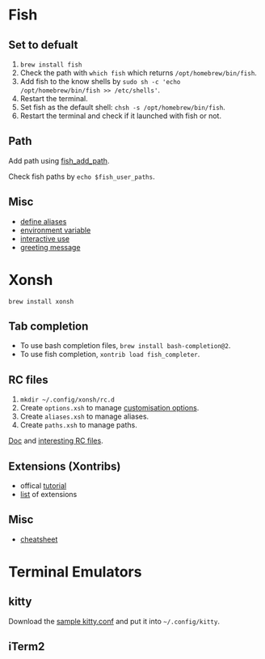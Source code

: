 # Fish

## Set to defualt

1. `brew install fish`
2. Check the path with `which fish` which returns `/opt/homebrew/bin/fish`.
3. Add fish to the know shells by `sudo sh -c 'echo /opt/homebrew/bin/fish >> /etc/shells'`.
4. Restart the terminal.
5. Set fish as the default shell: `chsh -s /opt/homebrew/bin/fish`.
6. Restart the terminal and check if it launched with fish or not.

## Path

Add path using [fish_add_path](https://fishshell.com/docs/current/cmds/fish_add_path.html).

Check fish paths by `echo $fish_user_paths`.

## Misc

- [define aliases](https://stackoverflow.com/questions/2762994/define-an-alias-in-fish-shell)
- [environment variable](https://fishshell.com/docs/current/faq.html#how-do-i-set-or-clear-an-environment-variable)
- [interactive use](https://fishshell.com/docs/current/interactive.html)
- [greeting message](https://stackoverflow.com/a/19291140/18955467)



# Xonsh

`brew install xonsh`

## Tab completion

- To use bash completion files, `brew install bash-completion@2`.
- To use fish completion, `xontrib load fish_completer`.

## RC files

1. `mkdir ~/.config/xonsh/rc.d`
2. Create `options.xsh` to manage [customisation options](https://xon.sh/envvars.html).
3. Create `aliases.xsh` to manage aliases.
4. Create `paths.xsh` to manage paths.

[Doc](https://xon.sh/xonshrc.html) and [interesting RC files](https://github.com/anki-code/awesome-xonshrc).

## Extensions (Xontribs)

- offical [tutorial](https://xon.sh/tutorial_xontrib.html)
- [list](https://github.com/xonsh/awesome-xontribs) of extensions

## Misc

- [cheatsheet](https://github.com/anki-code/xonsh-cheatsheet/blob/main/README.md)



# Terminal Emulators

## kitty

Download the [sample kitty.conf](https://sw.kovidgoyal.net/kitty/conf/#sample-kitty-conf) and put it into `~/.config/kitty`.

## iTerm2
